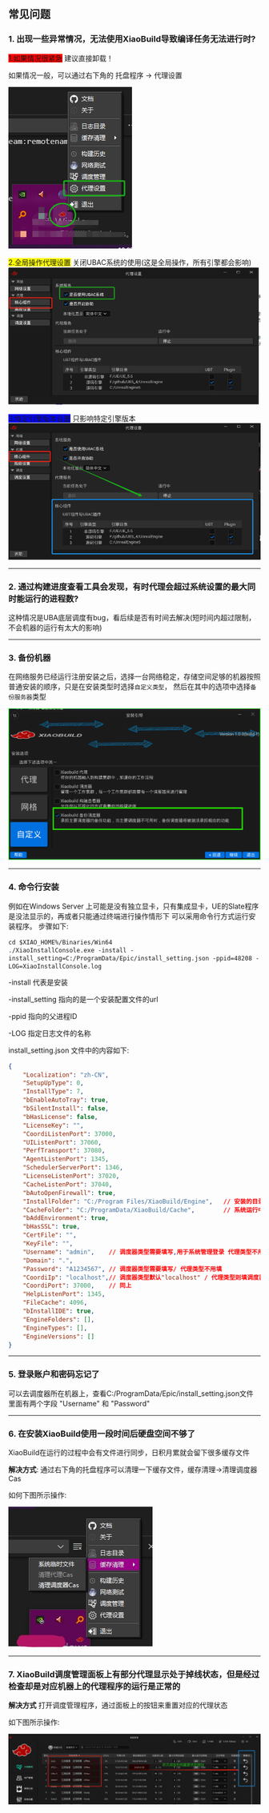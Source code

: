 ## 常见问题

### 1. 出现一些异常情况，无法使用XiaoBuild导致编译任务无法进行时?

<span style="background-color: red;">1.如果情况很紧急</span> 建议直接卸载！

如果情况一般，可以通过右下角的 托盘程序 -> 代理设置

![OpenAgentSettings](./documents/resource/open_agent_settings.png)

<span style="background-color: yellow;">2.全局操作代理设置</span>  关闭UBAC系统的使用(这是全局操作，所有引擎都会影响)
![ToggleUBAC](./documents/resource/toggle_ubac.png)

<span style="background-color: blue;">3.特定引擎版本设置</span> 只影响特定引擎版本 
![UBACEngine](./documents/resource/ubac_engine_settings.png)


---

### 2. 通过构建进度查看工具会发现，有时代理会超过系统设置的最大同时能运行的进程数?

这种情况是UBA底层调度有bug，看后续是否有时间去解决(短时间内超过限制，不会机器的运行有太大的影响)

---

### 3. 备份机器

在网络服务已经运行注册安装之后，选择一台网络稳定，存储空间足够的机器按照普通安装的顺序，只是在安装类型时选择`自定义类型`，
然后在其中的选项中选择`备份服务器`类型

![BackupCoordi](./documents/resource/BackupCoordi.png)

---

### 4. 命令行安装

例如在Windows Server 上可能是没有独立显卡，只有集成显卡，UE的Slate程序是没法显示的，再或者只能通过终端进行操作情形下 可以采用命令行方式运行安装程序。 步骤如下:

```shell
cd $XIAO_HOME%/Binaries/Win64
./XiaoInstallConsole.exe -install -install_setting=C:/ProgramData/Epic/install_setting.json -ppid=48208 -LOG=XiaoInstallConsole.log
```

-install 代表是安装 

-install_setting 指向的是一个安装配置文件的url

-ppid 指向的父进程ID 

-LOG 指定日志文件的名称


install_setting.json 文件中的内容如下:
```json 
{
    "Localization": "zh-CN",    
    "SetupUpType": 0,
    "InstallType": 7,
    "bEnableAutoTray": true,    
    "bSilentInstall": false,
    "bHasLicense": false,
    "LicenseKey": "",
    "CoordiListenPort": 37000,
    "UIListenPort": 37060,
    "PerfTransport": 37080,
    "AgentListenPort": 1345,
    "SchedulerServerPort": 1346,
    "LicenseListenPort": 37020,
    "CacheListenPort": 37040,
    "bAutoOpenFirewall": true,
    "InstallFolder": "C:/Program Files/XiaoBuild/Engine",   // 安装的目录中Engine目录所在位置
    "CacheFolder": "C:/ProgramData/XiaoBuild/Cache",        // 系统运行中缓存存放位置
    "bAddEnvironment": true,
    "bHasSSL": true,
    "CertFile": "",
    "KeyFile": "",
    "Username": "admin",    // 调度器类型需要填写,用于系统管理登录 代理类型不用填
    "Domain": ".",
    "Password": "A1234567", // 调度器类型需要填写/ 代理类型不用填
    "CoordiIp": "localhost",// 调度器类型默认"localhost" / 代理类型则填调度器安装机器所在IP地址
    "CoordiPort": 37000,    // 同上
    "HelpListenPort": 1345,
    "FileCache": 4096,
    "bInstallIDE": true,
    "EngineFolders": [],
    "EngineTypes": [],
    "EngineVersions": []
}
```
---

### 5. 登录账户和密码忘记了

可以去调度器所在机器上，查看C:/ProgramData/Epic/install_setting.json文件
里面有两个字段 "Username" 和 "Password"

---

### 6. 在安装XiaoBuild使用一段时间后硬盘空间不够了

XiaoBuild在运行的过程中会有文件进行同步，日积月累就会留下很多缓存文件

**解决方式**: 通过右下角的托盘程序可以清理一下缓存文件，缓存清理->清理调度器Cas

如何下图所示操作:

![ClearCache](./documents/resource/clear_cache.jpg)

---

### 7. XiaoBuild调度管理面板上有部分代理显示处于掉线状态，但是经过检查却是对应机器上的代理程序的运行是正常的

**解决方式** 打开调度管理程序，通过面板上的按钮来重置对应的代理状态

如下图所示操作:

![ResetAgentState](./documents/resource/reset_agent_state.png)
